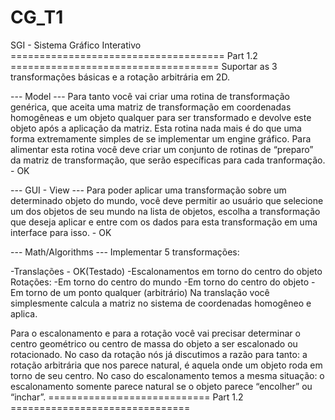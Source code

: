 # CG_T1
SGI - Sistema Gráfico Interativo
===================================== Part 1.2 ====================================
Suportar as 3 transformações básicas e a rotação arbitrária em 2D. 

--- Model ---
Para tanto você vai criar uma rotina de transformação genérica, que aceita uma matriz de transformação em coordenadas homogêneas e um objeto qualquer para ser transformado e devolve este objeto após a aplicação da matriz. Esta rotina nada mais é do que uma forma extremamente simples de se implementar um engine gráfico. Para alimentar esta rotina você deve criar um conjunto de rotinas de “preparo” da matriz de transformação, que serão específicas para cada tranformação. - OK

--- GUI - View ---
Para poder aplicar uma transformação sobre um determinado objeto do mundo, você deve permitir ao usuário que selecione um dos objetos de seu mundo na lista de objetos, escolha a transformação que deseja aplicar e entre com os dados para esta transformação em uma interface para isso. - OK

--- Math/Algorithms ---
Implementar 5 transformações:

-Translações - OK(Testado)
-Escalonamentos em torno do centro do objeto
Rotações:
-Em torno do centro do mundo
-Em torno do centro do objeto
-Em torno de um ponto qualquer (arbitrário)‏
Na translação você simplesmente calcula a matriz no sistema de coordenadas homogêneo e aplica.

Para o escalonamento e para a rotação você vai precisar determinar o centro geométrico ou centro de massa do objeto a ser escalonado ou rotacionado. No caso da rotação nós já discutimos a razão para tanto: a rotação arbitrária que nos parece natural, é aquela onde um objeto roda em torno de seu centro. No caso do escalonamento temos a mesma situação: o escalonamento somente parece natural se o objeto parece “encolher” ou “inchar”.
============================ Part 1.2 ===============================
